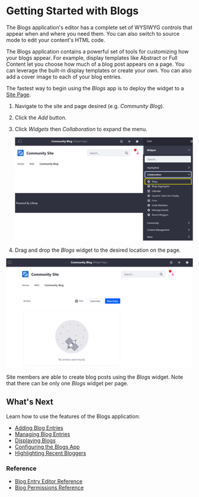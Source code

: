 # Getting Started with Blogs

The Blogs application's editor has a complete set of WYSIWYG controls that appear when and where you need them. You can also switch to source mode to edit your content's HTML code.

The Blogs application contains a powerful set of tools for customizing how your blogs appear. For example, display templates like Abstract or Full Content let you choose how much of a blog post appears on a page. You can leverage the built-in display templates or create your own. You can also add a cover image to each of your blog entries.

The fastest way to begin using the _Blogs_ app is to deploy the widget to a [Site Page](../../site-building/creating-pages/understanding-pages.md).

1. Navigate to the site and page desired (e.g. _Community Blog_).
1. Click the _Add_ button.
1. Click _Widgets_ then _Collaboration_ to expand the menu.

    ![Adding the Blogs widget to a page](./getting-started-with-blogs/images/01.png)

1. Drag and drop the _Blogs_ widget to the desired location on the page.

![Adding the Blogs widget to a page](./getting-started-with-blogs/images/02.png)

Site members are able to create blog posts using the _Blogs_ widget. Note that there can be only one _Blogs_ widget per page.

## What's Next

Learn how to use the features of the Blogs application:

* [Adding Blog Entries](./adding-blog-entries.md)
* [Managing Blog Entries](./managing-blog-entries.md)
* [Displaying Blogs](./displaying-blogs.md)
* [Configuring the Blogs App](./configuring-the-blogs-app.md)
* [Highlighting Recent Bloggers](./highlighting-recent-bloggers.md)

### Reference

* [Blog Entry Editor Reference](./blog-entry-editor-reference.md)
* [Blog Permissions Reference](./blog-permissions-reference.md)
